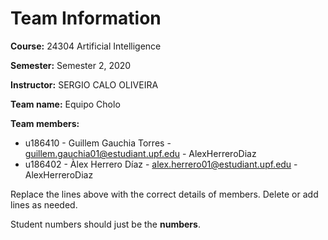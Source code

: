 # Team Information

**Course:** 24304 Artificial Intelligence

**Semester:** Semester 2, 2020

**Instructor:** SERGIO CALO OLIVEIRA

**Team name:** Equipo Cholo

**Team members:**

* u186410 - Guillem Gauchia Torres - guillem.gauchia01@estudiant.upf.edu - AlexHerreroDiaz
* u186402 - Àlex Herrero Díaz - alex.herrero01@estudiant.upf.edu - AlexHerreroDiaz

Replace the lines above with the correct details of members. Delete or add lines as needed.

Student numbers should just be the **numbers**.